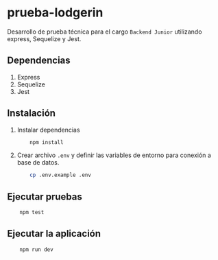# prueba-lodgerin

Desarrollo de prueba técnica para el cargo `Backend Junior` utilizando express, Sequelize y Jest.


## Dependencias

1. Express
2. Sequelize
3. Jest

## Instalación

1. Instalar dependencias

    ```bash
        npm install
    ```
2. Crear archivo `.env` y definir las variables de entorno para conexión a base de datos.

    ```bash
        cp .env.example .env
    ```

## Ejecutar pruebas

```bash
    npm test
```

## Ejecutar la aplicación

```bash
    npm run dev
```